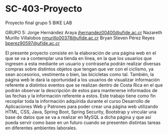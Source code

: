 # SC-403-Proyecto
Proyecto final grupo 5 BIKE LAB

GRUPO 5:
Jorge Hernández Araya			    jhernandez00400@ufide.ac.cr
Nazareth Murillo Villalobos		    nmurillo00378@ufide.ac.cr
Bryan Steven Pérez Reyes		    bperez90597@ufide.ac.cr

<p>El presente proyecto consiste en la elaboración de una
página web en el que se va a contemplar una tienda en
línea, en la que los usuarios que ingresen a esta
mediante un usuario y contraseña podrán realizar
diversas compras sobre distintos objetos que tengan
que ver con el ciclismo, ya sean accesorios, vestimenta
o bien, las bicicletas como tal.
También, la página web le dará la oportunidad a los
usuarios de visualizar información referente a distintos
eventos que se realizan dentro de Costa Rica en el que
podrán observar la descripción de estos para
mantenerse informados de las fechas y la información
referente a estos.
Este trabajo tiene como fin recopilar toda la
información adquirida durante el curso Desarrollo de
Aplicaciones Web y Patrones para poder crear una
página web utilizando HTML, CSS, Java, Spring Boot,
Spring Security, Bootstrap y vincular una base de datos
que se va a realizar en MySQL a dicha página y que así
pueda servir como base en un futuro cuando se
presenten distintas tareas en diferentes ambientes
laborales.</p>
